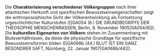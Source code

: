 
Die **Charakterisierung verschiedener Völkergruppen** nach ihrer atlantischen Herkunft und spezifischen Bewusstseinseigenschaften zeigt die anthroposophische Sicht der Völkerentwicklung als Fortsetzung urgeschichtlicher Kulturstufen ([[GA054 (6.) DIE GRUNDBEGRIFFE DER THEOSOPHIE MENSCHENRASSEN, Berlin, 9. November 1905|GA054/6]]). Die **kulturellen Eigenarten von Völkern** stehen im Zusammenhang mit Blutsverhältnissen, da diese die physische Grundlage für spezifische Bewusstseinsformen bilden ([[GA068b (44.) BLUT IST EIN GANZ BESONDRER SAFT, Nürnberg, 22. Januar 1907|GA068b/44]]).
